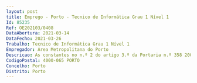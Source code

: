 ```yaml
--- 
layout: post
title: Emprego - Porto - Tecnico de Informática Grau 1 Nível 1
Id: 85235
Ref: OE202103/0408
DataAbertura: 2021-03-14
DataFecho: 2021-03-26
Trabalho: Tecnico de Informática Grau 1 Nível 1
Empregador: Área Metropolitana do Porto
Descricao: As constantes no n.º 2 do artigo 3.º da Portaria n.º 358 2002, de 3 de abril.
CodigoPostal: 4000-065 PORTO
Concelho: Porto
Distrito: Porto
--- 
```

